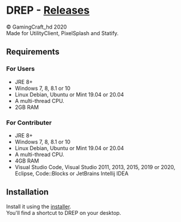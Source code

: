 # DREP - [Releases](https://github.com/GamingCrafthd/DREP/releases)

© GamingCraft_hd 2020<br>
Made for UtilityClient, PixelSplash and Statify.

## Requirements

### For Users
- JRE 8+
- Windows 7, 8, 8.1 or 10
- Linux Debian, Ubuntu or Mint 19.04 or 20.04
- A multi-thread CPU.
- 2GB RAM

### For Contributer
- JRE 8+
- Windows 7, 8, 8.1 or 10 
- Linux Debian, Ubuntu or Mint 19.04 or 20.04
- A multi-thread CPU.
- 4GB RAM
- Visual Studio Code, Visual Studio 2011, 2013, 2015, 2019 or 2020, Eclipse, Code::Blocks or JetBrains Intellij IDEA

## Installation
Install it using the [installer](https://github.com/GamingCrafthd/DREP/releases/download/1.0/DREP-Installer-win64.exe).<br>
You'll find a shortcut to DREP on your desktop.
